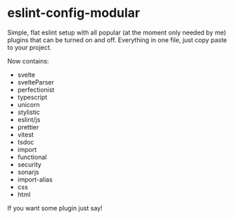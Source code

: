 # eslint-config-modular
Simple, flat eslint setup with all popular (at the moment only needed by me) plugins that can be turned on and off. Everything in one file, just copy paste to your project.

Now contains:
- svelte
- svelteParser
- perfectionist
- typescript
- unicorn
- stylistic
- eslint/js
- prettier
- vitest
- tsdoc
- import
- functional
- security
- sonarjs
- import-alias
- css
- html

If you want some plugin just say!
